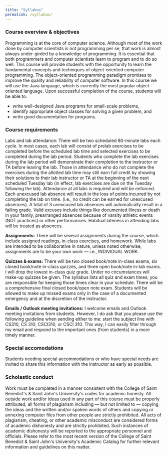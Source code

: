 ```yaml
---
title: "Syllabus"
permalink: /syllabus/
---
```


### Course overview & objectives
Programming is at the core of computer science. Although most of the work done
by computer scientists is not programming per se, that work is almost always
under-girded by a knowledge of programming. It is essential that both
programmers and computer scientists learn to program and to do so well. This
course will provide students with the opportunity to learn the fundamental
concepts and techniques of object-oriented computer programming. The
object-oriented programming paradigm promises to improve the quality and
reliability of computer software. In this course we will use the Java language,
which is currently the most popular object-oriented language. Upon successful
completion of the course, students will be able to:
* write well-designed Java programs for small-scale problems,
* identify appropriate object classes for solving a given problem, and
* write good documentation for programs.

### Course requirements
Labs and lab attendance: There will be two scheduled 80-minute labs each cycle.
In most cases, each lab will consist of prelab exercises to be completed before
the scheduled lab time and selected exercises to be completed during the lab
period. Students who complete the lab exercises during the lab period will
demonstrate their completion to the instructor or TA before leaving the lab.
Those in attendance who do not complete the exercises during the allotted lab
time may still earn full credit by showing their solutions to their lab
instructor or TA at the beginning of the next scheduled Tuesday lab (in effect,
lab exercises are due on the Tuesday following the lab). Attendance at all labs
is required and will be enforced. Each unexcused lab absence will result in the
loss of points incurred by not completing the lab on time. (i.e., no credit can
be earned for unexcused absences). A total of 3 unexcused lab absences will
automatically result in a failing grade. Valid excuses include things like
documented illness or death in your family, prearranged absences because of
varsity athletic events (NOT practices) or other performances. Habitual lateness
in attending labs will be treated as absences.

**Assignments:** There will be several assignments during the course, which
include assigned readings, in-class exercises, and homework. While labs are
intended to be collaborative in nature, unless noted otherwise, assignments are
to be your own work — i.e., INDIVIDUAL WORK.

**Quizzes & exams:** There will be two closed book/note in-class exams, six
closed book/note in-class quizzes, and three open book/note in-lab exams. I will
drop the lowest in-class quiz grade. Under no circumstances will make-up quizzes
be given. The syllabus lists all quiz and exam times; you are responsible for
keeping those times clear in your schedule. There will be a comprehensive final
closed book/open note exam. Students will be allowed to make up missed exams
only in the case of a documented emergency and at the discretion of the
instructor.

**Emails / Outlook meeting invitations:** I welcome emails and Outlook meeting
invitations from students. However, I do ask that you please use the following
guideline when sending either to me: start the subject line with CS310, CS 310,
CSCI310, or CSCI 310. This way, I can easily filter through my email and respond
to the important ones (from students) in a more timely manner.

### Special accomodations
Students needing special accommodations or who have special needs are invited to
share this information with the instructor as early as possible.

### Scholastic conduct
Work must be completed in a manner consistent with the College of Saint
Benedict's & Saint John's University's codes for academic honesty. All outside
work and/or ideas used in any part of this course must be properly attributed;
all forms of plagiarism including — but not limited to — copying the ideas and
the written and/or spoken words of others and copying or annexing computer files
from other people are strictly prohibited. All acts of plagiarism, cheating, or
other academic misconduct are considered forms of academic dishonesty and are
strictly prohibited. Such instances of academic dishonesty will be reported to
the appropriate personnel and officials. Please refer to the most recent version
of the College of Saint Benedict & Saint John's University's Academic Catalog
for further relevant information and guidelines on this matter.
